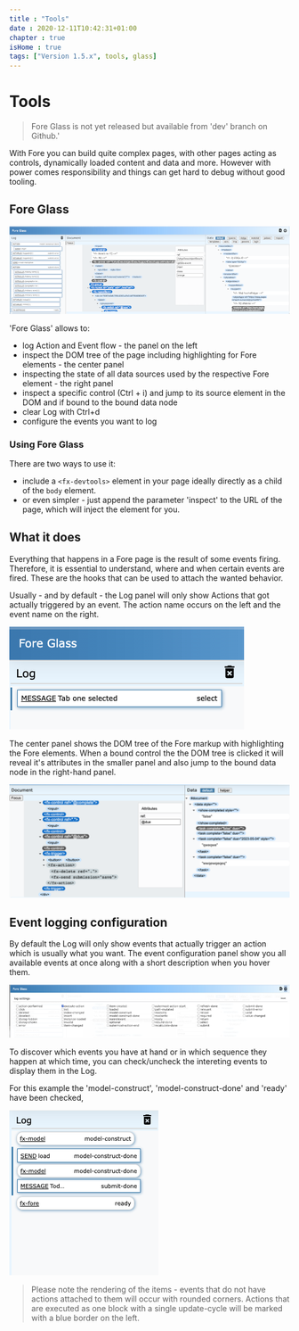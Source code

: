 ```yaml
---
title : "Tools"
date : 2020-12-11T10:42:31+01:00
chapter : true
isHome : true
tags: ["Version 1.5.x", tools, glass]
---
```


# Tools

> Fore Glass is not yet released but available from 'dev' branch on Github.'


With Fore you can build quite complex pages, with other pages acting as 
controls, dynamically loaded content and data and more. However with power comes 
responsibility and things can get hard to debug without good tooling.

## Fore Glass

![Fore Glass](/images/fore-glass.png)

'Fore Glass' allows to:

* log Action and Event flow - the panel on the left
* inspect the DOM tree of the page including highlighting for Fore elements - the center panel
* inspecting the state of all data sources used by the respective Fore element - the right panel
* inspect a specific control (Ctrl + i) and jump to its source element in the DOM and if bound to the bound data node
* clear Log with Ctrl+d
* configure the events you want to log


### Using Fore Glass

There are two ways to use it:

* include a `<fx-devtools>` element in your page ideally directly as a child of the `body` element. 
* or even simpler - just append the parameter 'inspect' to the URL of the page, which will inject the element for you.

## What it does

Everything that happens in a Fore page is the result of some events firing. Therefore, it is essential to understand, where and when
certain events are fired. These are the hooks that can be used to attach the wanted behavior.

Usually - and by default - the Log panel will only show Actions that got actually triggered by an event. The action
name occurs on the left and the event name on the right.

![Fore Glass](/images/log.png)

The center panel shows the DOM tree of the Fore markup with highlighting the Fore elements. When a bound control the the DOM 
tree is clicked it will reveal it's attributes in the smaller panel and also jump to the bound data node in the right-hand panel.

![Fore Glass](/images/dom.png)

## Event logging configuration

By default the Log will only show events that actually trigger an action which is usually what you want. The event
configuration panel show you all available events at once along with a short description when you hover them.

![Fore Glass](/images/fore-glass-config.png)

To discover which events you have at hand or in which sequence they happen at which time, you can check/uncheck the intereting events
to display them in the Log.




For this example the 'model-construct', 'model-construct-done' and 'ready' have been checked, 

![Fore Glass](/images/logging.png)

> Please note the rendering of the items - events that do not have actions attached to them will occur with rounded corners.
> Actions that are executed as one block with a single update-cycle will be marked with a blue border on the left.







